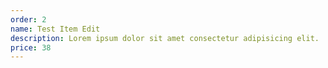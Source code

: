```yaml
---
order: 2
name: Test Item Edit
description: Lorem ipsum dolor sit amet consectetur adipisicing elit.
price: 38
---
```

